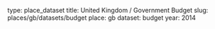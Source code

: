 type: place_dataset
title: United Kingdom / Government Budget
slug: places/gb/datasets/budget
place: gb
dataset: budget
year: 2014
